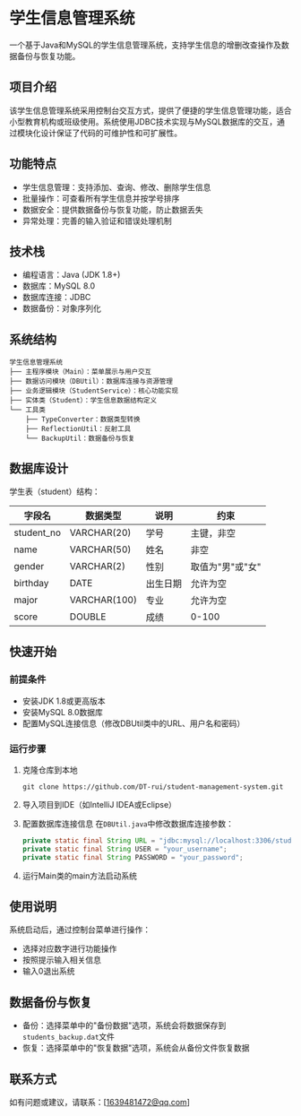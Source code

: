 # 学生信息管理系统

一个基于Java和MySQL的学生信息管理系统，支持学生信息的增删改查操作及数据备份与恢复功能。

## 项目介绍

该学生信息管理系统采用控制台交互方式，提供了便捷的学生信息管理功能，适合小型教育机构或班级使用。系统使用JDBC技术实现与MySQL数据库的交互，通过模块化设计保证了代码的可维护性和可扩展性。

## 功能特点

- 学生信息管理：支持添加、查询、修改、删除学生信息
- 批量操作：可查看所有学生信息并按学号排序
- 数据安全：提供数据备份与恢复功能，防止数据丢失
- 异常处理：完善的输入验证和错误处理机制

## 技术栈

- 编程语言：Java (JDK 1.8+)
- 数据库：MySQL 8.0
- 数据库连接：JDBC
- 数据备份：对象序列化

## 系统结构

```
学生信息管理系统
├── 主程序模块（Main）：菜单展示与用户交互
├── 数据访问模块（DBUtil）：数据库连接与资源管理
├── 业务逻辑模块（StudentService）：核心功能实现
├── 实体类（Student）：学生信息数据结构定义
└── 工具类
    ├── TypeConverter：数据类型转换
    ├── ReflectionUtil：反射工具
    └── BackupUtil：数据备份与恢复
```

## 数据库设计

学生表（student）结构：

| 字段名 | 数据类型 | 说明 | 约束 |
|--------|----------|------|------|
| student_no | VARCHAR(20) | 学号 | 主键，非空 |
| name | VARCHAR(50) | 姓名 | 非空 |
| gender | VARCHAR(2) | 性别 | 取值为"男"或"女" |
| birthday | DATE | 出生日期 | 允许为空 |
| major | VARCHAR(100) | 专业 | 允许为空 |
| score | DOUBLE | 成绩 | 0-100 |

## 快速开始

### 前提条件

- 安装JDK 1.8或更高版本
- 安装MySQL 8.0数据库
- 配置MySQL连接信息（修改DBUtil类中的URL、用户名和密码）

### 运行步骤

1. 克隆仓库到本地
   ```
   git clone https://github.com/DT-rui/student-management-system.git
   ```

2. 导入项目到IDE（如IntelliJ IDEA或Eclipse）

3. 配置数据库连接信息
   在`DBUtil.java`中修改数据库连接参数：
   ```java
   private static final String URL = "jdbc:mysql://localhost:3306/student_db";
   private static final String USER = "your_username";
   private static final String PASSWORD = "your_password";
   ```

4. 运行Main类的main方法启动系统

## 使用说明

系统启动后，通过控制台菜单进行操作：
- 选择对应数字进行功能操作
- 按照提示输入相关信息
- 输入0退出系统

## 数据备份与恢复

- 备份：选择菜单中的"备份数据"选项，系统会将数据保存到`students_backup.dat`文件
- 恢复：选择菜单中的"恢复数据"选项，系统会从备份文件恢复数据

## 联系方式

如有问题或建议，请联系：[1639481472@qq.com]
